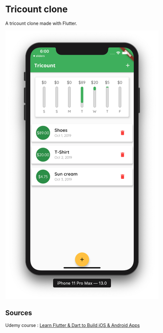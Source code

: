 # Tricount clone

A tricount clone made with Flutter.

![](screenshots/1.png)

## Sources
Udemy course : [Learn Flutter & Dart to Build iOS & Android Apps](https://www.udemy.com/course/learn-flutter-dart-to-build-ios-android-apps)


